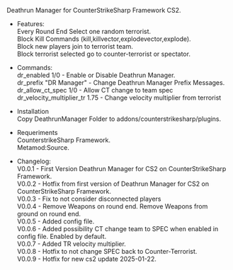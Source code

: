 Deathrun Manager for CounterStrikeSharp Framework CS2.

* Features:
  <br>Every Round End Select one random terrorist.
  <br>Block Kill Commands (kill,killvector,explodevector,explode).
  <br>Block new players join to terrorist team.
  <br>Block terrorist selected go to counter-terrorist or spectator.


* Commands:
  <br>dr_enabled 1/0 - Enable or Disable Deathrun Manager.
  <br>dr_prefix "DR Manager" - Change Deathrun Manager Prefix Messages.
  <br>dr_allow_ct_spec 1/0 - Allow CT change to team spec
  <br>dr_velocity_multiplier_tr 1.75 - Change velocity multiplier from terrorist

* Installation
  <br>Copy DeathrunManager Folder to addons/counterstrikesharp/plugins.

* Requeriments
  <br>CounterstrikeSharp Framework.
  <br>Metamod:Source.

* Changelog:<br>
    V0.0.1 - First Version Deathrun Manager for CS2 on CounterStrikeSharp Framework.<br>
    V0.0.2 - Hotfix from first version of Deathrun Manager for CS2 on CounterStrikeSharp Framework.<br>
    V0.0.3 - Fix to not consider disconnected players<br>
    V0.0.4 - Remove Weapons on round end. Remove Weapons from ground on round end.<br>
    V0.0.5 - Added config file.<br>
    V0.0.6 - Added possibility CT change team to SPEC when enabled in config file. Enabled by default.<br>
    V0.0.7 - Added TR velocity multiplier.<br>
    V0.0.8 - Hotfix to not change SPEC back to Counter-Terrorist.<br>
    V0.0.9 - Hotfix for new cs2 update 2025-01-22.<br>
